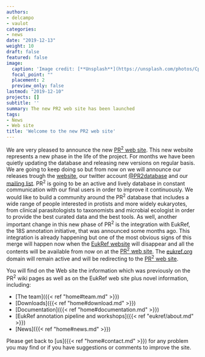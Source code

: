 ```yaml
---
authors:
- delcampo
- vaulot
categories:
- news
date: "2019-12-13"
weight: 10
draft: false
featured: false
image:
  caption: 'Image credit: [**Unsplash**](https://unsplash.com/photos/CpkOjOcXdUY)'
  focal_point: ""
  placement: 2
  preview_only: false
lastmod: "2019-12-10"
projects: []
subtitle: ''
summary: The new PR2 web site has been launched
tags:
- News
- Web site
title: 'Welcome to the new PR2 web site'
---
```


We are very pleased to announce the new [PR<sup>2</sup> web site](https://pr2-database.org/). This new website represents a new phase in the life of the project. For months we have been quietly updating the database and releasing new versions on regular basis. We are going to keep doing so but from now on we will announce our releases trough the [website](https://pr2-database.org/), our twitter account [@PR2database](https://twitter.com/pr2database) and our [mailing list](https://pr2-database.org/misc/mailing/).  PR<sup>2</sup> is going to be an active and lively database in constant communication with our final users in order to improve it continuously. We would like to build a community around the PR<sup>2</sup> database that includes a wide range of people interested in protists and more widely eukaryotes, from clinical parasitologists to taxonomists and microbial ecologist in order to provide the best curated data and the best tools. As well, another important change in this new phase of  PR<sup>2</sup>  is the integration with EukRef, the 18S annotation initiative, that was announced some months ago. This integration is already happening but one of the most obvious signs of this merge will happen now when the [EukRef website](http://eukref.org/) will disappear and all the contents will be available from now on at the [PR<sup>2</sup> web site](https://pr2-database.org/). The [eukref.org](http://eukref.org/) domain will remain active and will be redirecting to the [PR<sup>2</sup> web site](https://pr2-database.org/).

You will find on the Web site the information which was previously on the  PR<sup>2</sup> wiki pages as well as on the EukRef web site plus novel information, including:

* [The team]({{< ref "home#team.md" >}})
* [Downloads]({{< ref "home#download.md" >}})
* [Documentation]({{< ref "home#documentation.md" >}})
* [EukRef annotation pipeline and workshops]({{< ref "eukref/about.md" >}})
* [News]({{< ref "home#news.md" >}})

Please get back to [us]({{< ref "home#contact.md" >}}) for any problem you may find or if you have suggestions or comments to improve the site.
